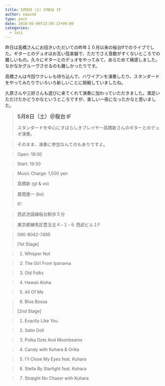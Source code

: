 ```yaml
---
title: 5月8日（土）＠桜台 IF
author: eawind
type: post
date: 2010-05-09T13:59:13+09:00
categories:
  - Jazz
---
```

昨日は高橋さんにお招きいただいての昨年１０月以来の桜台Ifでのライブでした。ギターとのデュオはお互い弦楽器で、ただでさえ音数がすくないところでの難しいもの。久々にギターとのデュオをやってみて、あらためて痛感しました。なかなかグルーヴさせるのも難しかったりです。

高橋さんは今回ウクレレも持ち込んで、ハワイアンを演奏したり、スタンダードをやってみたりでいろいろ新しいことに挑戦していましたね。

久原さんや三好さんも遊びに来てくれて演奏に加わっていただきました。満足いただけたかどうかなというところですが、楽しい一夜になったかなと思いました。

> **<big>5月8日（土）＠桜台 IF</big>**
>
> スタンダードを中心にすばらしきプレイヤー高橋新さんのギターとのデュオ演奏。

> そのまま、演奏に参加なんてのもありですよ。

> Open: 19:00

> Start: 19:30

> Music Charge: 1,500 yen
>
> 高橋新 (gt & vo)

> 風間進一 (bs)
>
> IF:

> 西武池袋線桜台駅歩５分

> 東京都練馬区豊玉北４−１−６ 西武ビル１F

> 090-8042-7495
>
> [1st Stage]

> 1. Whisper Not

> 2. The Girl From Ipanama

> 3. Old Folks

> 4. Hawaii Aloha

> 5. All Of Me

> 6. Blue Bossa
>
> [2nd Stage]

> 1. Exactly Like You

> 2. Satin Doll

> 3. Polka Dots And Moonbeams

> 4. Candy with Kuhara & Orika

> 5. I'll Close My Eyes feat. Kuhara

> 6. Stella By Starlight feat. Kuhara

> 7. Straight No Chaser with Kuhara

